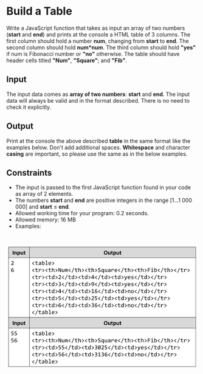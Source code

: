 # Build a Table
  Write a JavaScript function that takes as input an array of two numbers (__start__ and __end__) and prints at the console a
  HTML table of 3 columns. The first column should hold a number __num__, changing from __start__ to __end__. The second
  column should hold __num*num__. The third column should hold __"yes"__ if num is Fibonacci number or __"no"__ otherwise.
  The table should have header cells titled __"Num"__, __"Square"__; and __"Fib"__.

## Input
  The input data comes as __array of two numbers__: __start__ and __end__. The input data will always be valid and in the format
  described. There is no need to check it explicitly.

## Output
  Print at the console the above described __table__ in the same format like the examples below. Don't add additional
  spaces. __Whitespace__ and character __casing__ are important, so please use the same as in the below examples.

## Constraints
  - The input is passed to the first JavaScript function found in your code as array of 2 elements.
  - The numbers __start__ and __end__ are positive integers in the range [1…1 000 000] and __start__ ≤ __end__.
  - Allowed working time for your program: 0.2 seconds.
  - Allowed memory: 16 MB
  - Examples:

# ![Examples](example.png)